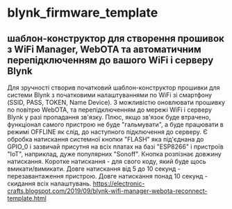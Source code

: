# blynk_firmware_template
шаблон-конструктор для створення прошивок з WiFi Manager, WebOTA та автоматичним перепідключенням до вашого WiFi і серверу Blynk
-----------------------------------------------------------------------------------------------------------------------------------
Для зручності створив початковий шаблон-конструктор прошивки для системи Blynk з початковими налаштуваннями по WiFi зі смартфону (SSID, PASS, TOKEN, Name Device). З можливістю оновлювати прошивку по повітрю WebOTA, та перепідключенням до мережі WiFi і серверу Blynk у разі пропадання зв'язку. Плюс, якщо зв'язок буде втрачено, функціонал самого пристрою не буде "гальмувати", а буде працювати в режимі OFFLINE як слід, до наступного підключення до серверу. Є обробка натискання системної кнопки "FLASH" яка під'єднана до GPIO_0 і зазвичай присутня на всіх платах на базі "ESP8266" і пристроїв "IoT", наприклад, дуже популярних "Sonoff". Кнопка розпізнає довжину натискання. Коротке натискання - для свого коду, який буде щось вмикати/вимикати. Довге натискання від 5 до 10 секунд - перезавантаження пристрою. Довге натискання понад 10 секунд - скидання всіх налаштувань.
https://electronic-crafts.blogspot.com/2019/09/blynk-wifi-manager-webota-reconnect-template.html
